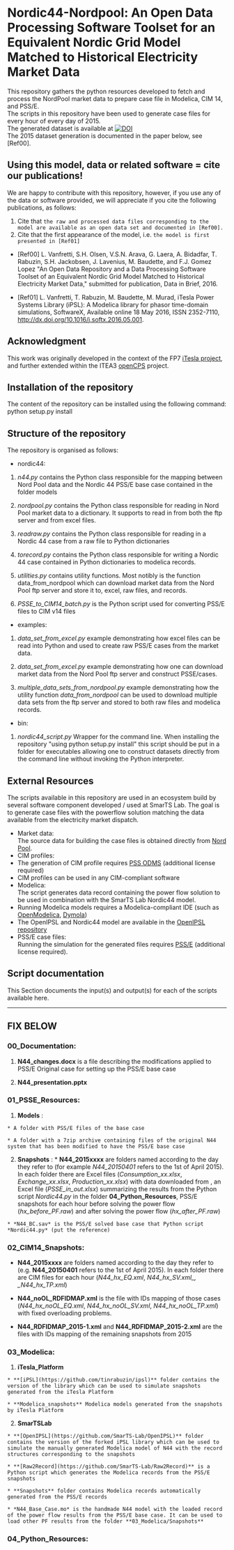 # **Nordic44-Nordpool**: An Open Data Processing Software Toolset for an Equivalent Nordic Grid Model Matched to Historical Electricity Market Data

This repository gathers the python resources developed to fetch and process the NordPool market data to prepare case file in Modelica, CIM 14, and PSS/E.  
The scripts in this repository have been used to generate case files for every hour of every day of 2015.   
The generated dataset is available at [![DOI](https://zenodo.org/badge/DOI/10.5281/zenodo.162110.svg)](https://doi.org/10.5281/zenodo.162110)  
The 2015 dataset generation is documented in the paper below, see [Ref00].

## Using this model, data or related software = cite our publications!
We are happy to contribute with this repository, however, if you use any of the data or software provided, we will appreciate if you cite the following publications, as follows:

1. Cite that `the raw and processed data files corresponding to the model are available as an open data set and documented in [Ref00].`
2. Cite that the first appearance of the model, i.e. `the model is first presented in [Ref01]`


- [Ref00] L. Vanfretti, S.H. Olsen, V.S.N. Arava, G. Laera, A. Bidadfar, T. Rabuzin, S.H. Jackobsen, J. Lavenius, M. Baudette, and F.J. Gomez Lopez "An Open Data Repository and a Data Processing Software Toolset of an Equivalent Nordic Grid Model Matched to Historical Electricity Market Data," submitted for publication, Data in Brief, 2016.

- [Ref01] L. Vanfretti, T. Rabuzin, M. Baudette, M. Murad, iTesla Power Systems Library (iPSL): A Modelica library for phasor time-domain simulations, SoftwareX, Available online 18 May 2016, ISSN 2352-7110, http://dx.doi.org/10.1016/j.softx.2016.05.001.

## Acknowledgment

This work was originally developed in the context of the FP7 [iTesla project](http://www.itesla-project.eu/), and further extended within the ITEA3 [openCPS](https://itea3.org/project/opencps.html) project.

## Installation of the repository

The content of the repository can be installed using the following command:
python setup.py install

## Structure of the repository

The repository is organised as follows:

- nordic44:
 1. *n44.py* contains the Python class responsible for the mapping between Nord Pool data and the Nordic 44 PSS/E base case contained in the folder models
 
 2. *nordpool.py* contains the Python class responsible for reading in Nord Pool market data to a dictionary. It supports to read in from both the ftp server and from excel files.
 
 3. *readraw.py* contains the Python class responsible for reading in a Nordic 44 case from a raw file to Python dictionaries
 
 4. *torecord.py* contains the Python class responsible for writing a Nordic 44 case contained in Python dictionaries to modelica records.
 
 5. *utilities.py* contains utility functions. Most notibly is the function data_from_nordpool which can download market data from the Nord Pool ftp server and store it to, excel, raw files, and records.

 4. *PSSE_to_CIM14_batch.py* is the Python script used for converting PSS/E files to CIM v14 files
 
- examples:
 1. *data_set_from_excel.py*  example demonstrating how excel files can be read into Python and used to create raw PSS/E cases from the market data.
 
 2. *data_set_from_excel.py* example demonstrating how one can download market data from the Nord Pool ftp server and construct PSSE/cases.
 
 3. *multiple_data_sets_from_nordpool.py* example demonstrating how the utility function *data_from_nordpool* can be used to download multiple data sets from the ftp server and stored to both raw files and modelica records.
 
- bin:
 1. *nordic44_script.py* Wrapper for the command line. When installing the repository "using python setup.py install" this script should be put in a folder for executables allowing one to construct datasets directly from the command line without invoking the Python interpreter.



## External Resources
The scripts available in this repository are used in an ecosystem build by several software component developed / used at SmarTS Lab.
The goal is to generate case files with the powerflow solution matching the data available from the electricity market dispatch.   

- Market data:  
The source data for building the case files is obtained directly from [Nord Pool](http://www.nordpoolspot.com/Market-data1/Power-system-data/Production1/Production1/ALL1/Hourly1/?view=table).
- CIM profiles:
 - The generation of CIM profile requires [PSS ODMS](http://w3.siemens.com/smartgrid/global/en/products-systems-solutions/software-solutions/planning-data-management-software/model-data-management/pages/pss-odms.aspx) (additional license required)
 - CIM profiles can be used in any CIM-compliant software
- Modelica:  
The script generates data record containing the power flow solution to be used in combination with the SmarTS Lab Nordic44 model.
 - Running Modelica models requires a Modelica-compliant IDE (such as [OpenModelica](https://openmodelica.org/), [Dymola](http://www.modelon.com/products/dymola/))
 - The OpenIPSL and Nordic44 model are available in the [OpenIPSL repository](https://github.com/SmarTS-Lab/OpenIPSL)
- PSS/E case files:  
Running the simulation for the generated files requires [PSS/E](http://w3.siemens.com/smartgrid/global/en/products-systems-solutions/software-solutions/planning-data-management-software/planning-simulation/Pages/PSS-E.aspx) (additional license required).



## Script documentation
This Section documents the input(s) and output(s) for each of the scripts available here.



----------------------------------------
FIX BELOW
----------------------------------------



### __00_Documentation__:

  1. __N44_changes.docx__ is a file describing the modifications applied to PSS/E Original case for setting up the PSS/E base case

  2. __N44_presentation.pptx__

### __01_PSSE_Resources__:
  1. __Models__ :

    * A folder with PSS/E files of the base case

    * A folder with a 7zip archive containing files of the original N44 system that has been modified to have the PSS/E base case

  2. __Snapshots__ :
    * **N44_2015xxxx** are folders named according to the day they refer to (for example _N44_20150401_ refers to the 1st of April 2015). In each folder there are Excel files (*Consumption_xx.xlsx*, *Exchange_xx.xlsx*, *Production_xx.xlsx*) with data downloaded from , an Excel file (*PSSE\_in\_out.xlsx*) summarizing the results from the Python script *Nordic44.py* in the folder **04_Python_Resources**, PSS/E snapshots for each hour before solving the power flow (*hx\_before\_PF.raw*) and after solving the power flow (*hx\_after\_PF.raw*)

    * *N44_BC.sav* is the PSS/E solved base case that Python script *Nordic44.py* (put the reference)

### __02_CIM14_Snapshots__:
  * **N44_2015xxxx** are folders named according to the day they refer to (e.g. **N44_20150401** refers to the 1st of April 2015). In each folder there are CIM files for each hour (*N44\_hx\_EQ.xml*, *N44\_hx\_SV.xml_, _N44\_hx\_TP.xml*)

  * **N44_noOL_RDFIDMAP.xml** is the file with IDs mapping of those cases (*N44_hx_noOL_EQ.xml*, *N44_hx_noOL_SV.xml*, *N44_hx_noOL_TP.xml*) with fixed overloading problems.

  * **N44_RDFIDMAP_2015-1.xml** and **N44_RDFIDMAP_2015-2.xml**  are the files with IDs mapping of the remaining snapshots from 2015

### __03_Modelica__:

  1. __iTesla_Platform__

    * **[iPSL](https://github.com/tinrabuzin/ipsl)** folder contains the version of the library which can be used to simulate snapshots generated from the iTesla Platform

    * **Modelica_snapshots** Modelica models generated from the snapshots by iTesla Platform

  2. __SmarTSLab__

    * **[OpenIPSL](https://github.com/SmarTS-Lab/OpenIPSL)** folder contains the version of the forked iPSL library which can be used to simulate the manually generated Modelica model of N44 with the record structures corresponding to the snapshots

    * **[Raw2Record](https://github.com/SmarTS-Lab/Raw2Record)** is a Python script which generates the Modelica records from the PSS/E snapshots

    * **Snapshots** folder contains Modelica records automatically generated from the PSS/E records

    * *N44_Base_Case.mo* is the handmade N44 model with the loaded record of the power flow results from the PSS/E base case. It can be used to load other PF results from the folder **03_Modelica/Snapshots**

### __04_Python_Resources__:
